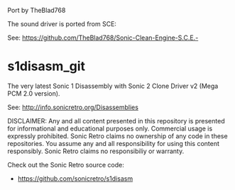 Port by TheBlad768

The sound driver is ported from SCE:

See: https://github.com/TheBlad768/Sonic-Clean-Engine-S.C.E.-

s1disasm_git
============

The very latest Sonic 1 Disassembly with Sonic 2 Clone Driver v2 (Mega PCM 2.0 version).

See: http://info.sonicretro.org/Disassemblies

DISCLAIMER:
Any and all content presented in this repository is presented for informational and educational purposes only.
Commercial usage is expressly prohibited. Sonic Retro claims no ownership of any code in these repositories.
You assume any and all responsibility for using this content responsibly. Sonic Retro claims no responsibiliy or warranty.

Check out the Sonic Retro source code:

- https://github.com/sonicretro/s1disasm
